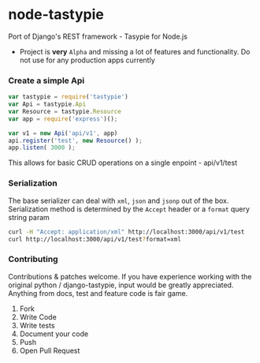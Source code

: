 node-tastypie
=============

Port of Django's REST framework - Tasypie for Node.js

* Project is **very** `Alpha` and missing a lot of features and functionality. Do not use for any production apps currently

### Create a simple Api

```js
var tastypie = require('tastypie')
var Api = tastypie.Api
var Resource = tastypie.Resource
var app = require('express')();

var v1 = new Api('api/v1', app)
api.register('test', new Resource() );
app.listen( 3000 );
```

This allows for basic CRUD operations on a single enpoint - api/v1/test

### Serialization
The base serializer can deal with `xml`, `json` and `jsonp` out of the box. Serialization method is determined by the `Accept` header or a `format` query string param

```sh
curl -H "Accept: application/xml" http://localhost:3000/api/v1/test
curl http://localhost:3000/api/v1/test?format=xml
```

### Contributing

Contributions & patches welcome. If you have experience working with the original python / django-tastypie,  input would be greatly appreciated. Anything from docs, test and feature code is fair game.

1. Fork
2. Write Code
3. Write tests
4. Document your code
6. Push
7. Open Pull Request